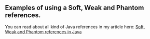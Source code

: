 ## Examples of using a Soft, Weak and Phantom references.

You can read about all kind of Java references in my article here: 
[Soft, Weak and Phantom references in Java](http://antkorwin.com/concurrency/weakreference.html)